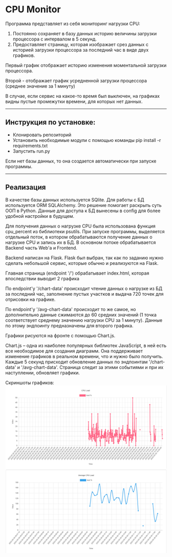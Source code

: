 # CPU Monitor
Программа представляет из себя мониторинг нагрузки CPU:

1. Постоянно сохраняет в базу данных историю величины загрузки процессора с интервалом в 5 секунд.
2. Предоставляет страницу, которая изображает срез данных с историей загрузки процессора за последний час в виде двух графиков.

Первый график отображает историю изменения моментальной загрузки процессора.

Второй - отображает график усредненной загрузки процессора (среднее значение за 1 минуту)

В случае, если сервис на какое-то время был выключен, на графиках видны пустые промежутки времени, для которых нет данных.

---------
Инструкция по установке:
-

- Клонировать репозиторий
- Установить необходимые модули с помощью команды pip install -r requirements.txt
- Запустить run.py

Если нет базы данных, то она создается автоматически при запуске программы.

---------
Реализация
-
В качестве базы данных используется SQlite. Для работы с БД используется ORM SQLAlchemy. 
Это решение помогает раскрыть суть ООП в Python.
Данные для доступа к БД вынесены в config для более удобной настройки в будущем.

Для получения данных о нагрузке CPU была использована функция cpu_percent из библиотеки psutils.
При запуске программы, выделяется отдельный поток, в котором обрабатываются получение данных о нагрузке CPU и запись их в БД.
В основном потоке обрабатывается Backend часть Web'а и Frontend.


Backend написан на Flask. Flask был выбран, так как по заданию нужно сделать небольшой сервис, которые обычно и реализуются на Flask.

Главная страница (endpoint '/') обрабатывает index.html, которая впоследствии выводит 2 графика

По endpoint'у '/chart-data' происходит чтение данных о нагрузке из БД за последний час, заполнение пустых участков и выдача 720 точек для отрисовки на графике.

По endpoint'у '/avg-chart-data' происходит то же самое, но дополнительно данные сжимаются до 60 средних значений (1 точка соответствует среднему значению нагрузки CPU за 1 минуту). Данные по этому эндпоинту предназначены для второго графика.

Графики рисуются на фронте с помощью Chart.js.

Chart.js – одна из наиболее популярных библиотек JavaScript, в ней есть все необходимое для создания диаграмм. 
Она поддерживает изменение графиков в реальном времени, что и нужно было получить.
Каждые 5 секунд присходит обновление данных по эндпоинтам '/chart-data' и '/avg-chart-data'. 
Страница следит за этими событиями и при их наступлении, обновляет графики.

Скриншоты графиков:
![img1.png](img1.png)
![img1_1.png](img1_1.png)